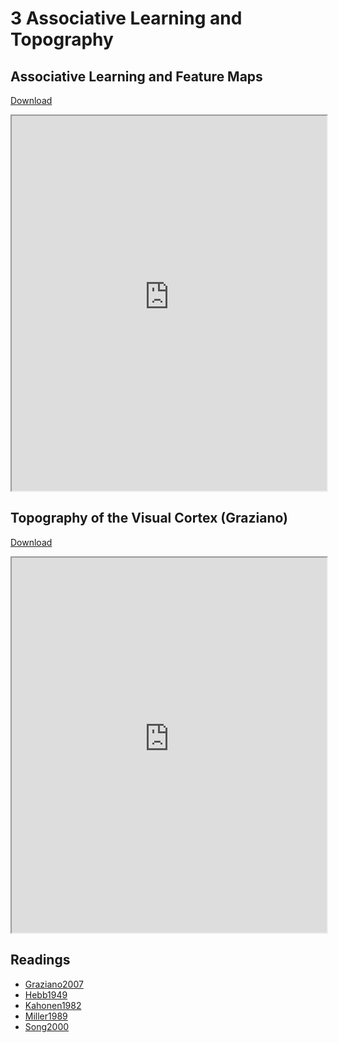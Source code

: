 # 3 Associative Learning and Topography

## Associative Learning and Feature Maps

<a href="https://princetonuniversity.github.io/NEU-PSY-502/_static/pdf/Class%203/Associative%20Learning%20and%20Feature%20Maps.pdf" download>Download</a>
<iframe src="https://princetonuniversity.github.io/NEU-PSY-502/_static/pdf/Class%203/Associative%20Learning%20and%20Feature%20Maps.pdf" width="100%" 
height="600px"></iframe>

## Topography of the Visual Cortex (Graziano)

<a href="https://princetonuniversity.github.io/NEU-PSY-502/_static/pdf/Class%203/Topography%20of%20Visual%20Cortex%20-%20Graziano.pdf" download>Download</a>
<iframe src="https://princetonuniversity.github.io/NEU-PSY-502/_static/pdf/Class%203/Topography%20of%20Visual%20Cortex%20-%20Graziano.pdf"width="100%" 
height="600px"></iframe>

## Readings

- <a href="https://princetonuniversity.github.io/NEU-PSY-502/_static/pdf/Class%203/Graziano2007.pdf" download>Graziano2007</a>
- <a href="https://princetonuniversity.github.io/NEU-PSY-502/_static/pdf/Class%203/Hebb1949.pdf" download>Hebb1949</a>
- <a href="https://princetonuniversity.github.io/NEU-PSY-502/_static/pdf/Class%203/Kahonen1982.pdf" download>Kahonen1982</a>
- <a href="https://princetonuniversity.github.io/NEU-PSY-502/_static/pdf/Class%203/Miller1989.pdf" download>Miller1989</a>
- <a href="https://princetonuniversity.github.io/NEU-PSY-502/_static/pdf/Class%203/Song2000.pdf" download>Song2000</a>
